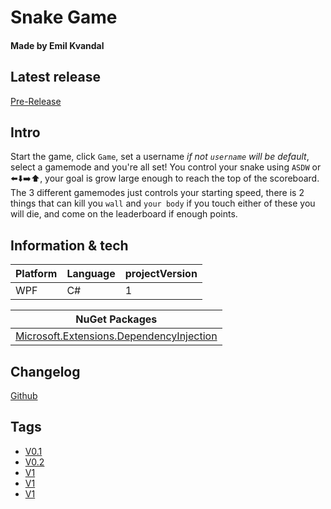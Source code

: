 # Snake Game
#### Made by Emil Kvandal

## Latest release
[Pre-Release](https://github.com/WhySoShy/SnakeGame/releases/tag/V1.2)

## Intro
Start the game, click ``Game``, set a username *if not ``username`` will be default*, select a gamemode and you're all set!
You control your snake using ``ASDW`` or :arrow_left::arrow_down::arrow_right::arrow_up:, your goal is grow large enough to reach the top of the scoreboard.
The 3 different gamemodes just controls your starting speed, there is 2 things that can kill you ``wall`` and ``your body`` if you touch either of these you will die, and come on the leaderboard if enough points.



## Information & tech


| Platform      |    Language   | projectVersion| 
| ------------- | ------------- | ------------- |
|    WPF        |    C#         |       1       |

| NuGet Packages |
| -------------- |
| [Microsoft.Extensions.DependencyInjection](https://www.nuget.org/packages/Microsoft.Extensions.DependencyInjection/7.0.0?_src=template) |

## Changelog
[Github](https://github.com/WhySoShy/SnakeGame/commit)


## Tags
* [V0.1](https://github.com/WhySoShy/SnakeGame/releases/tag/V0.1)
* [V0.2](https://github.com/WhySoShy/SnakeGame/releases/tag/V0.2)
* [V1](https://github.com/WhySoShy/SnakeGame/releases/tag/V1)
* [V1](https://github.com/WhySoShy/SnakeGame/releases/tag/V1.1)
* [V1](https://github.com/WhySoShy/SnakeGame/releases/tag/V1.2)
